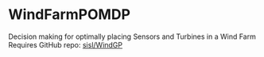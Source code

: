 # WindFarmPOMDP
Decision making for optimally placing Sensors and Turbines in a Wind Farm\
Requires GitHub repo: [sisl/WindGP](https://github.com/sisl/WindGP)
